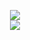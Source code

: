<p align="center">
  <img src="https://github-readme-stats.vercel.app/api?username=capstxr&theme=Hacker&show_icons=true">
  <br>
  <img src="https://github-readme-stats.vercel.app/api/top-langs/?username=capstxr&theme=Hacker">
</p>
